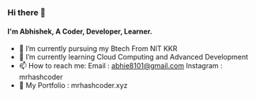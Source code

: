 ### Hi there 👋
#### I'm Abhishek, A Coder, Developer, Learner.
- 🔭 I’m currently pursuing my Btech From NIT KKR
- 🌱 I’m currently learning Cloud Computing and Advanced Development
- 📫 How to reach me: Email : abhie8101@gmail.com
                      Instagram : mrhashcoder
- 💬 My Portfolio : mrhashcoder.xyz
<!--
**mrhashcoder/mrhashcoder** is a ✨ _special_ ✨ repository because its `README.md` (this file) appears on your GitHub profile.

Here are some ideas to get you started:

- 🔭 I’m currently working on ...
- 🌱 I’m currently learning ...
- 👯 I’m looking to collaborate on ...
- 🤔 I’m looking for help with ...
- 
- 📫 How to reach me: ...
- 😄 Pronouns: ...
- ⚡ Fun fact: ...
-->
